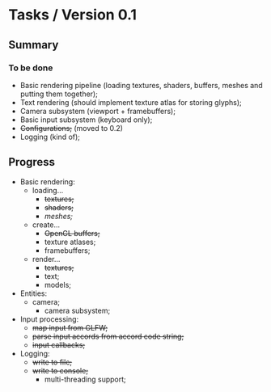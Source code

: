 # Tasks / Version 0.1 #

## Summary ##

### To be done ###

* Basic rendering pipeline (loading textures, shaders, buffers, meshes and putting them together);
* Text rendering (should implement texture atlas for storing glyphs);
* Camera subsystem (viewport + framebuffers);
* Basic input subsystem (keyboard only);
* ~~Configurations;~~ (moved to 0.2)
* Logging (kind of);

## Progress ##

* Basic rendering:
    * loading...
        * ~~textures;~~
        * ~~shaders;~~
        * _meshes;_
    * create...
        * ~~OpenGL buffers;~~
        * texture atlases;
        * framebuffers;
    * render...
        * ~~textures;~~
        * text;
        * models;
* Entities:
    * camera;
        * camera subsystem;
* Input processing:
    * ~~map input from GLFW;~~
    * ~~parse input accords from accord code string;~~
    * ~~input callbacks;~~
* Logging:
    * ~~write to file;~~
    * ~~write to console;~~
        * multi-threading support;